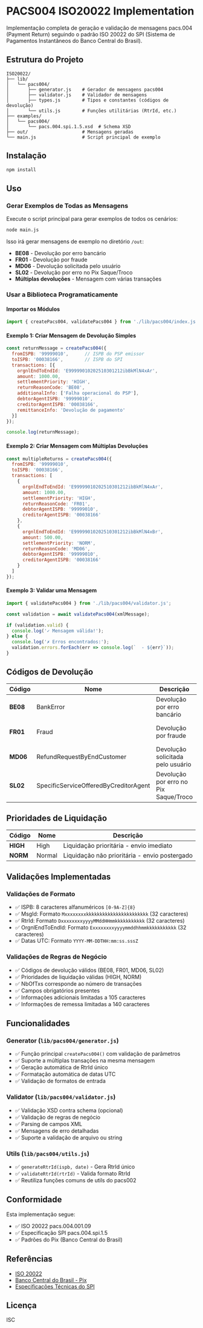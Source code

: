 # PACS004 ISO20022 Implementation

Implementação completa de geração e validação de mensagens pacs.004 (Payment Return) seguindo o padrão ISO 20022 do SPI (Sistema de Pagamentos Instantâneos do Banco Central do Brasil).

## Estrutura do Projeto

```
ISO20022/
├── lib/
│   └── pacs004/
│       ├── generator.js    # Gerador de mensagens pacs004
│       ├── validator.js    # Validador de mensagens
│       ├── types.js        # Tipos e constantes (códigos de devolução)
│       └── utils.js        # Funções utilitárias (RtrId, etc.)
├── examples/
│   └── pacs004/
│       └── pacs.004.spi.1.5.xsd  # Schema XSD
├── out/                    # Mensagens geradas
└── main.js                 # Script principal de exemplo
```

## Instalação

```bash
npm install
```

## Uso

### Gerar Exemplos de Todas as Mensagens

Execute o script principal para gerar exemplos de todos os cenários:

```bash
node main.js
```

Isso irá gerar mensagens de exemplo no diretório `/out`:

- **BE08** - Devolução por erro bancário
- **FR01** - Devolução por fraude
- **MD06** - Devolução solicitada pelo usuário
- **SL02** - Devolução por erro no Pix Saque/Troco
- **Múltiplas devoluções** - Mensagem com várias transações

### Usar a Biblioteca Programaticamente

#### Importar os Módulos

```javascript
import { createPacs004, validatePacs004 } from './lib/pacs004/index.js';
```

#### Exemplo 1: Criar Mensagem de Devolução Simples

```javascript
const returnMessage = createPacs004({
  fromISPB: '99999010',      // ISPB do PSP emissor
  toISPB: '00038166',        // ISPB do SPI
  transactions: [{
    orgnlEndToEndId: 'E99999010202510301212ibBkMlN4xAr',
    amount: 1000.00,
    settlementPriority: 'HIGH',
    returnReasonCode: 'BE08',
    additionalInfo: ['Falha operacional do PSP'],
    debtorAgentISPB: '99999010',
    creditorAgentISPB: '00038166',
    remittanceInfo: 'Devolução de pagamento'
  }]
});

console.log(returnMessage);
```

#### Exemplo 2: Criar Mensagem com Múltiplas Devoluções

```javascript
const multipleReturns = createPacs004({
  fromISPB: '99999010',
  toISPB: '00038166',
  transactions: [
    {
      orgnlEndToEndId: 'E99999010202510301212ibBkMlN4xAr',
      amount: 1000.00,
      settlementPriority: 'HIGH',
      returnReasonCode: 'FR01',
      debtorAgentISPB: '99999010',
      creditorAgentISPB: '00038166'
    },
    {
      orgnlEndToEndId: 'E99999010202510301212ibBkMlN4xBr',
      amount: 500.00,
      settlementPriority: 'NORM',
      returnReasonCode: 'MD06',
      debtorAgentISPB: '99999010',
      creditorAgentISPB: '00038166'
    }
  ]
});
```

#### Exemplo 3: Validar uma Mensagem

```javascript
import { validatePacs004 } from './lib/pacs004/validator.js';

const validation = await validatePacs004(xmlMessage);

if (validation.valid) {
  console.log('✓ Mensagem válida!');
} else {
  console.log('✗ Erros encontrados:');
  validation.errors.forEach(err => console.log(`  - ${err}`));
}
```

## Códigos de Devolução

| Código | Nome | Descrição | Uso |
|--------|------|-----------|-----|
| **BE08** | BankError | Devolução por erro bancário | Falha operacional do PSP |
| **FR01** | Fraud | Devolução por fraude | Fundada suspeita de fraude |
| **MD06** | RefundRequestByEndCustomer | Devolução solicitada pelo usuário | Solicitação do usuário recebedor |
| **SL02** | SpecificServiceOfferedByCreditorAgent | Devolução por erro no Pix Saque/Troco | Erro relacionado ao Pix Saque/Troco |

## Prioridades de Liquidação

| Código | Nome | Descrição |
|--------|------|-----------|
| **HIGH** | High | Liquidação prioritária - envio imediato |
| **NORM** | Normal | Liquidação não prioritária - envio postergado |

## Validações Implementadas

### Validações de Formato

- ✅ ISPB: 8 caracteres alfanuméricos `[0-9A-Z]{8}`
- ✅ MsgId: Formato `Mxxxxxxxxkkkkkkkkkkkkkkkkkkkkkkk` (32 caracteres)
- ✅ RtrId: Formato `DxxxxxxxxyyyyMMddHHmmkkkkkkkkkkk` (32 caracteres)
- ✅ OrgnlEndToEndId: Formato `Exxxxxxxxyyyymmddhhmmkkkkkkkkkkk` (32 caracteres)
- ✅ Datas UTC: Formato `YYYY-MM-DDTHH:mm:ss.sssZ`

### Validações de Regras de Negócio

- ✅ Códigos de devolução válidos (BE08, FR01, MD06, SL02)
- ✅ Prioridades de liquidação válidas (HIGH, NORM)
- ✅ NbOfTxs corresponde ao número de transações
- ✅ Campos obrigatórios presentes
- ✅ Informações adicionais limitadas a 105 caracteres
- ✅ Informações de remessa limitadas a 140 caracteres

## Funcionalidades

### Generator (`lib/pacs004/generator.js`)

- ✅ Função principal `createPacs004()` com validação de parâmetros
- ✅ Suporte a múltiplas transações na mesma mensagem
- ✅ Geração automática de RtrId único
- ✅ Formatação automática de datas UTC
- ✅ Validação de formatos de entrada

### Validator (`lib/pacs004/validator.js`)

- ✅ Validação XSD contra schema (opcional)
- ✅ Validação de regras de negócio
- ✅ Parsing de campos XML
- ✅ Mensagens de erro detalhadas
- ✅ Suporte a validação de arquivo ou string

### Utils (`lib/pacs004/utils.js`)

- ✅ `generateRtrId(ispb, date)` - Gera RtrId único
- ✅ `validateRtrId(rtrId)` - Valida formato RtrId
- ✅ Reutiliza funções comuns de utils do pacs002

## Conformidade

Esta implementação segue:
- ✅ ISO 20022 pacs.004.001.09
- ✅ Especificação SPI pacs.004.spi.1.5
- ✅ Padrões do Pix (Banco Central do Brasil)

## Referências

- [ISO 20022](https://www.iso20022.org/)
- [Banco Central do Brasil - Pix](https://www.bcb.gov.br/estabilidadefinanceira/pix)
- [Especificações Técnicas do SPI](https://www.bcb.gov.br/estabilidadefinanceira/comunicacaodados)

## Licença

ISC

